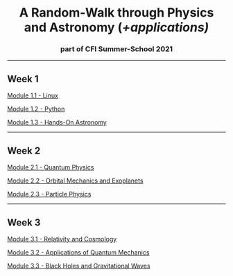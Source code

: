 <h1 align='center'>A Random-Walk through Physics and 
Astronomy (<i>+applications)</i></h1>
<h3 align='center'>part of CFI Summer-School 2021</h2>
<hr>

## Week 1

[Module 1.1 - Linux](./week-01/linux/)

[Module 1.2 - Python](./week-01/python/)

[Module 1.3 - Hands-On Astronomy](./week-01/hands-on-astronomy)

---

## Week 2

[Module 2.1 - Quantum Physics](./week-02/quantum-physics/)

[Module 2.2 - Orbital Mechanics and Exoplanets](./week-02/orbital-mechanics-and-exoplanets)

[Module 2.3 - Particle Physics](./week-02/particle-physics)

---

## Week 3

[Module 3.1 - Relativity and Cosmology](./week-03/relativity-and-cosmology)

[Module 3.2 - Applications of Quantum Mechanics](./week-03/applications-of-qm)

[Module 3.3 - Black Holes and Gravitational Waves](./week-03/bh-and-gw)

